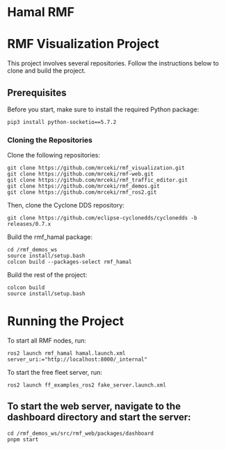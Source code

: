 # Hamal RMF
# RMF Visualization Project

This project involves several repositories. Follow the instructions below to clone and build the project.

## Prerequisites

Before you start, make sure to install the required Python package:

```bash
pip3 install python-socketio==5.7.2
```
### Cloning the Repositories
Clone the following repositories:
```
git clone https://github.com/mrceki/rmf_visualization.git
git clone https://github.com/mrceki/rmf-web.git
git clone https://github.com/mrceki/rmf_traffic_editor.git
git clone https://github.com/mrceki/rmf_demos.git
git clone https://github.com/mrceki/rmf_ros2.git
```
Then, clone the Cyclone DDS repository:
```
git clone https://github.com/eclipse-cyclonedds/cyclonedds -b releases/0.7.x
```
Build the rmf_hamal package:
```
cd /rmf_demos_ws
source install/setup.bash
colcon build --packages-select rmf_hamal
```

Build the rest of the project:
```
colcon build 
source install/setup.bash
```
# Running the Project
To start all RMF nodes, run:
```
ros2 launch rmf_hamal hamal.launch.xml  server_uri:="http://localhost:8000/_internal"
```
To start the free fleet server, run:
```
ros2 launch ff_examples_ros2 fake_server.launch.xml 
```
## To start the web server, navigate to the dashboard directory and start the server:
```
cd /rmf_demos_ws/src/rmf_web/packages/dashboard
pnpm start
```